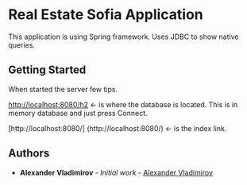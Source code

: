 # Real Estate Sofia Application
This application is using Spring framework.
Uses JDBC to show native queries.

## Getting Started

When started the server few tips.

[http://localhost:8080/h2](http://localhost:8080/h2) <- is where the database is located. 
This is in memory database and just press Connect.

[http://localhost:8080/] (http://localhost:8080/) <- is the index link.

## Authors

* **Alexander Vladimirov** - *Initial work* - [Alexander Vladimirov](https://github.com/AlexanderVladimirov9090)
